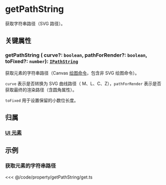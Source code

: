 # getPathString

获取字符串路径（SVG 路径）。

## 关键属性

### getPathString ( curve?: `boolean`, pathForRender?: `boolean`, toFixed?: `number`): [`IPathString`](../interface/ui/PathData.md#ipathstring)

获取元素的字符串路径（Canvas [绘图命令](../interface/ui/PathData.md#canvas-命令)，包含非 SVG 绘图命令）。

`curve` 表示是否转换为 SVG 曲线路径（ M、L、C、Z），`pathForRender` 表示是否获取最终的渲染路径（含圆角属性）。

`toFixed` 用于设置保留的小数位长度。

## 归属

### [UI 元素](/reference/display/UI.md)

## 示例

### 获取元素的字符串路径

<<< @/code/property/getPathString/get.ts
